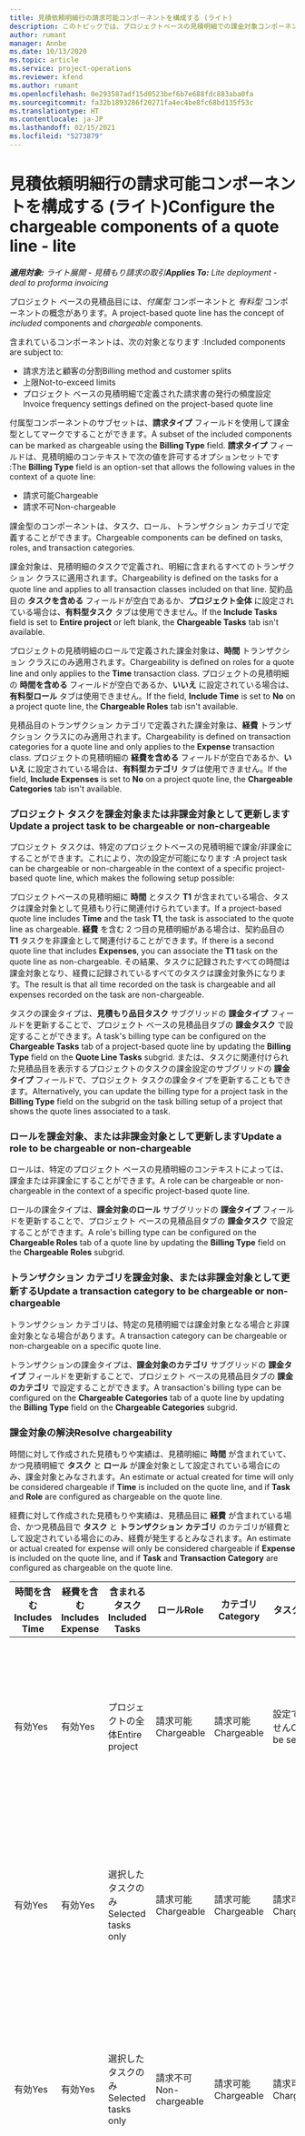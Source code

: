 ```yaml
---
title: 見積依頼明細行の請求可能コンポーネントを構成する (ライト)
description: このトピックでは、プロジェクトベースの見積明細での課金対象コンポーネントと非課金対象コンポーネントの設定に関する情報を提供します。
author: rumant
manager: Annbe
ms.date: 10/13/2020
ms.topic: article
ms.service: project-operations
ms.reviewer: kfend
ms.author: rumant
ms.openlocfilehash: 0e293587adf15d0523bef6b7e688fdc883aba0fa
ms.sourcegitcommit: fa32b1893286f20271fa4ec4be8fc68bd135f53c
ms.translationtype: HT
ms.contentlocale: ja-JP
ms.lasthandoff: 02/15/2021
ms.locfileid: "5273879"
---
```

# <a name="configure-the-chargeable-components-of-a-quote-line---lite"></a><span data-ttu-id="f9f9d-103">見積依頼明細行の請求可能コンポーネントを構成する (ライト)</span><span class="sxs-lookup"><span data-stu-id="f9f9d-103">Configure the chargeable components of a quote line - lite</span></span>

<span data-ttu-id="f9f9d-104">_**適用対象:** ライト展開 - 見積もり請求の取引_</span><span class="sxs-lookup"><span data-stu-id="f9f9d-104">_**Applies To:** Lite deployment - deal to proforma invoicing_</span></span>

<span data-ttu-id="f9f9d-105">プロジェクト ベースの見積品目には、*付属型* コンポーネントと *有料型* コンポーネントの概念があります。</span><span class="sxs-lookup"><span data-stu-id="f9f9d-105">A project-based quote line has the concept of *included* components and *chargeable* components.</span></span>

<span data-ttu-id="f9f9d-106">含まれているコンポーネントは、次の対象となります :</span><span class="sxs-lookup"><span data-stu-id="f9f9d-106">Included components are subject to:</span></span>

  - <span data-ttu-id="f9f9d-107">請求方法と顧客の分割</span><span class="sxs-lookup"><span data-stu-id="f9f9d-107">Billing method and customer splits</span></span>
  - <span data-ttu-id="f9f9d-108">上限</span><span class="sxs-lookup"><span data-stu-id="f9f9d-108">Not-to-exceed limits</span></span> 
  - <span data-ttu-id="f9f9d-109">プロジェクト ベースの見積明細で定義された請求書の発行の頻度設定</span><span class="sxs-lookup"><span data-stu-id="f9f9d-109">Invoice frequency settings defined on the project-based quote line</span></span>

<span data-ttu-id="f9f9d-110">付属型コンポーネントのサブセットは、**請求タイプ** フィールドを使用して課金型としてマークですることができます。</span><span class="sxs-lookup"><span data-stu-id="f9f9d-110">A subset of the included components can be marked as chargeable using the **Billing Type** field.</span></span> <span data-ttu-id="f9f9d-111">**請求タイプ** フィールドは、見積明細のコンテキストで次の値を許可するオプションセットです :</span><span class="sxs-lookup"><span data-stu-id="f9f9d-111">The **Billing Type** field is an option-set that allows the following values in the context of a quote line:</span></span>

  - <span data-ttu-id="f9f9d-112">請求可能</span><span class="sxs-lookup"><span data-stu-id="f9f9d-112">Chargeable</span></span>
  - <span data-ttu-id="f9f9d-113">請求不可</span><span class="sxs-lookup"><span data-stu-id="f9f9d-113">Non-chargeable</span></span>

<span data-ttu-id="f9f9d-114">課金型のコンポーネントは、タスク、ロール、トランザクション カテゴリで定義することができます。</span><span class="sxs-lookup"><span data-stu-id="f9f9d-114">Chargeable components can be defined on tasks, roles, and transaction categories.</span></span>

<span data-ttu-id="f9f9d-115">課金対象は、見積明細のタスクで定義され、明細に含まれるすべてのトランザクション クラスに適用されます。</span><span class="sxs-lookup"><span data-stu-id="f9f9d-115">Chargeability is defined on the tasks for a quote line and applies to all transaction classes included on that line.</span></span> <span data-ttu-id="f9f9d-116">契約品目の **タスクを含める** フィールドが空白であるか、**プロジェクト全体** に設定されている場合は、**有料型タスク** タブは使用できません。</span><span class="sxs-lookup"><span data-stu-id="f9f9d-116">If the **Include Tasks** field is set to **Entire project** or left blank, the **Chargeable Tasks** tab isn't available.</span></span>

<span data-ttu-id="f9f9d-117">プロジェクトの見積明細のロールで定義された課金対象は、**時間** トランザクション クラスにのみ適用されます。</span><span class="sxs-lookup"><span data-stu-id="f9f9d-117">Chargeability is defined on roles for a quote line and only applies to the **Time** transaction class.</span></span> <span data-ttu-id="f9f9d-118">プロジェクトの見積明細の **時間を含める** フィールドが空白であるか、**いいえ** に設定されている場合は、**有料型ロール** タブは使用できません。</span><span class="sxs-lookup"><span data-stu-id="f9f9d-118">If the field, **Include Time** is set to **No** on a project quote line, the **Chargeable Roles** tab isn't available.</span></span>

<span data-ttu-id="f9f9d-119">見積品目のトランザクション カテゴリで定義された課金対象は、**経費** トランザクション クラスにのみ適用されます。</span><span class="sxs-lookup"><span data-stu-id="f9f9d-119">Chargeability is defined on transaction categories for a  quote line and only applies to the **Expense** transaction class.</span></span> <span data-ttu-id="f9f9d-120">プロジェクトの見積明細の **経費を含める** フィールドが空白であるか、**いいえ** に設定されている場合は、**有料型カテゴリ** タブは使用できません。</span><span class="sxs-lookup"><span data-stu-id="f9f9d-120">If the field, **Include Expenses** is set to **No** on a project quote line, the **Chargeable Categories** tab isn't available.</span></span>

### <a name="update-a-project-task-to-be-chargeable-or-non-chargeable"></a><span data-ttu-id="f9f9d-121">プロジェクト タスクを課金対象または非課金対象として更新します</span><span class="sxs-lookup"><span data-stu-id="f9f9d-121">Update a project task to be chargeable or non-chargeable</span></span>

<span data-ttu-id="f9f9d-122">プロジェクト タスクは、特定のプロジェクトベースの見積明細で課金/非課金にすることができます。これにより、次の設定が可能になります :</span><span class="sxs-lookup"><span data-stu-id="f9f9d-122">A project task can be chargeable or non-chargeable in the context of a specific project-based quote line, which makes the following setup possible:</span></span>

<span data-ttu-id="f9f9d-123">プロジェクトベースの見積明細に **時間** とタスク **T1** が含まれている場合、タスクは課金対象として見積もり行に関連付けられています。</span><span class="sxs-lookup"><span data-stu-id="f9f9d-123">If a project-based quote line includes **Time** and the task **T1**, the task is associated to the quote line as chargeable.</span></span> <span data-ttu-id="f9f9d-124">**経費** を含む 2 つ目の見積明細がある場合は、契約品目の **T1** タスクを非課金として関連付けることができます。</span><span class="sxs-lookup"><span data-stu-id="f9f9d-124">If there is a second quote line that includes **Expenses**, you can associate the **T1** task on the quote line as non-chargeable.</span></span> <span data-ttu-id="f9f9d-125">その結果、タスクに記録されたすべての時間は課金対象となり、経費に記録されているすべてのタスクは課金対象外になります。</span><span class="sxs-lookup"><span data-stu-id="f9f9d-125">The result is that all time recorded on the task is chargeable and all expenses recorded on the task are non-chargeable.</span></span>

<span data-ttu-id="f9f9d-126">タスクの課金タイプは、**見積もり品目タスク** サブグリッドの **課金タイプ** フィールドを更新することで、プロジェクト ベースの見積品目タブの **課金タスク** で設定することができます。</span><span class="sxs-lookup"><span data-stu-id="f9f9d-126">A task's billing type can be configured on the **Chargeable Tasks** tab of a project-based quote line by updating the **Billing Type** field on the **Quote Line Tasks** subgrid.</span></span> <span data-ttu-id="f9f9d-127">または、タスクに関連付けられた見積品目を表示するプロジェクトのタスクの課金設定のサブグリッドの **課金タイプ** フィールドで、プロジェクト タスクの課金タイプを更新することもできます。</span><span class="sxs-lookup"><span data-stu-id="f9f9d-127">Alternatively, you can update the billing type for a project task in the **Billing Type** field on the subgrid on the task billing setup of a project that shows the quote lines associated to a task.</span></span>

### <a name="update-a-role-to-be-chargeable-or-non-chargeable"></a><span data-ttu-id="f9f9d-128">ロールを課金対象、または非課金対象として更新します</span><span class="sxs-lookup"><span data-stu-id="f9f9d-128">Update a role to be chargeable or non-chargeable</span></span>

<span data-ttu-id="f9f9d-129">ロールは、特定のプロジェクト ベースの見積明細のコンテキストによっては、課金または非課金にすることができます。</span><span class="sxs-lookup"><span data-stu-id="f9f9d-129">A role can be chargeable or non-chargeable in the context of a specific project-based quote line.</span></span>

<span data-ttu-id="f9f9d-130">ロールの課金タイプは、**課金対象のロール** サブグリッドの **課金タイプ** フィールドを更新することで、プロジェクト ベースの見積品目タブの **課金タスク** で設定することができます。</span><span class="sxs-lookup"><span data-stu-id="f9f9d-130">A role's billing type can be configured on the **Chargeable Roles** tab of a quote line by updating the **Billing Type** field on the **Chargeable Roles** subgrid.</span></span>

### <a name="update-a-transaction-category-to-be-chargeable-or-non-chargeable"></a><span data-ttu-id="f9f9d-131">トランザクション カテゴリを課金対象、または非課金対象として更新する</span><span class="sxs-lookup"><span data-stu-id="f9f9d-131">Update a transaction category to be chargeable or non-chargeable</span></span>

<span data-ttu-id="f9f9d-132">トランザクション カテゴリは、特定の見積明細では課金対象となる場合と非課金対象となる場合があります。</span><span class="sxs-lookup"><span data-stu-id="f9f9d-132">A transaction category can be chargeable or non-chargeable on a specific quote line.</span></span>

<span data-ttu-id="f9f9d-133">トランザクションの課金タイプは、**課金対象のカテゴリ** サブグリッドの **課金タイプ** フィールドを更新することで、プロジェクト ベースの見積品目タブの **課金のカテゴリ** で設定することができます。</span><span class="sxs-lookup"><span data-stu-id="f9f9d-133">A transaction's billing type can be configured on the **Chargeable Categories** tab of a quote line by updating the **Billing Type** field on the **Chargeable Categories** subgrid.</span></span>

### <a name="resolve-chargeability"></a><span data-ttu-id="f9f9d-134">課金対象の解決</span><span class="sxs-lookup"><span data-stu-id="f9f9d-134">Resolve chargeability</span></span>
<span data-ttu-id="f9f9d-135">時間に対して作成された見積もりや実績は、見積明細に **時間** が含まれていて、かつ見積明細で **タスク** と **ロール** が課金対象として設定されている場合にのみ、課金対象とみなされます。</span><span class="sxs-lookup"><span data-stu-id="f9f9d-135">An estimate or actual created for time will only be considered chargeable if **Time** is included on the quote line, and if **Task** and **Role** are configured as chargeable on the quote line.</span></span>

<span data-ttu-id="f9f9d-136">経費に対して作成された見積もりや実績は、見積品目に **経費** が含まれている場合、かつ見積品目で **タスク** と **トランザクション カテゴリ** のカテゴリが経費として設定されている場合にのみ、経費が発生するとみなされます。</span><span class="sxs-lookup"><span data-stu-id="f9f9d-136">An estimate or actual created for expense will only be considered chargeable if **Expense** is included on the quote line, and if **Task** and **Transaction Category** are configured as chargeable on the quote line.</span></span>

| <span data-ttu-id="f9f9d-137">時間を含む</span><span class="sxs-lookup"><span data-stu-id="f9f9d-137">Includes Time</span></span> | <span data-ttu-id="f9f9d-138">経費を含む</span><span class="sxs-lookup"><span data-stu-id="f9f9d-138">Includes Expense</span></span> | <span data-ttu-id="f9f9d-139">含まれるタスク</span><span class="sxs-lookup"><span data-stu-id="f9f9d-139">Included Tasks</span></span> | <span data-ttu-id="f9f9d-140">ロール</span><span class="sxs-lookup"><span data-stu-id="f9f9d-140">Role</span></span> | <span data-ttu-id="f9f9d-141">カテゴリ</span><span class="sxs-lookup"><span data-stu-id="f9f9d-141">Category</span></span> | <span data-ttu-id="f9f9d-142">タスク​</span><span class="sxs-lookup"><span data-stu-id="f9f9d-142">Task</span></span> | <span data-ttu-id="f9f9d-143">請求先</span><span class="sxs-lookup"><span data-stu-id="f9f9d-143">Billing</span></span> |
| --- | --- | --- | --- | --- | --- | --- |
| <span data-ttu-id="f9f9d-144">有効</span><span class="sxs-lookup"><span data-stu-id="f9f9d-144">Yes</span></span> | <span data-ttu-id="f9f9d-145">有効</span><span class="sxs-lookup"><span data-stu-id="f9f9d-145">Yes</span></span> | <span data-ttu-id="f9f9d-146">プロジェクトの全体</span><span class="sxs-lookup"><span data-stu-id="f9f9d-146">Entire project</span></span> | <span data-ttu-id="f9f9d-147">請求可能</span><span class="sxs-lookup"><span data-stu-id="f9f9d-147">Chargeable</span></span> | <span data-ttu-id="f9f9d-148">請求可能</span><span class="sxs-lookup"><span data-stu-id="f9f9d-148">Chargeable</span></span> | <span data-ttu-id="f9f9d-149">設定できません</span><span class="sxs-lookup"><span data-stu-id="f9f9d-149">Can't be set</span></span> | <span data-ttu-id="f9f9d-150">実績時間に基づく請求 : 課金</span><span class="sxs-lookup"><span data-stu-id="f9f9d-150">Billing on a time actual: Chargeable</span></span> </br><span data-ttu-id="f9f9d-151">経費の実績に基づく請求タイプ : 課金</span><span class="sxs-lookup"><span data-stu-id="f9f9d-151">Billing type on expense actual: Chargeable</span></span> |
| <span data-ttu-id="f9f9d-152">有効</span><span class="sxs-lookup"><span data-stu-id="f9f9d-152">Yes</span></span> | <span data-ttu-id="f9f9d-153">有効</span><span class="sxs-lookup"><span data-stu-id="f9f9d-153">Yes</span></span> | <span data-ttu-id="f9f9d-154">選択したタスクのみ</span><span class="sxs-lookup"><span data-stu-id="f9f9d-154">Selected tasks only</span></span> | <span data-ttu-id="f9f9d-155">請求可能</span><span class="sxs-lookup"><span data-stu-id="f9f9d-155">Chargeable</span></span> | <span data-ttu-id="f9f9d-156">請求可能</span><span class="sxs-lookup"><span data-stu-id="f9f9d-156">Chargeable</span></span> | <span data-ttu-id="f9f9d-157">請求可能</span><span class="sxs-lookup"><span data-stu-id="f9f9d-157">Chargeable</span></span> | <span data-ttu-id="f9f9d-158">実績時間に基づく請求 : 課金</span><span class="sxs-lookup"><span data-stu-id="f9f9d-158">Billing on a time actual: Chargeable</span></span></br><span data-ttu-id="f9f9d-159">経費の実績に基づく請求タイプ : 課金</span><span class="sxs-lookup"><span data-stu-id="f9f9d-159">Billing type on expense actual: Chargeable</span></span> |
| <span data-ttu-id="f9f9d-160">有効</span><span class="sxs-lookup"><span data-stu-id="f9f9d-160">Yes</span></span> | <span data-ttu-id="f9f9d-161">有効</span><span class="sxs-lookup"><span data-stu-id="f9f9d-161">Yes</span></span> | <span data-ttu-id="f9f9d-162">選択したタスクのみ</span><span class="sxs-lookup"><span data-stu-id="f9f9d-162">Selected tasks only</span></span> | <span data-ttu-id="f9f9d-163">請求不可</span><span class="sxs-lookup"><span data-stu-id="f9f9d-163">Non-chargeable</span></span> | <span data-ttu-id="f9f9d-164">請求可能</span><span class="sxs-lookup"><span data-stu-id="f9f9d-164">Chargeable</span></span> | <span data-ttu-id="f9f9d-165">請求可能</span><span class="sxs-lookup"><span data-stu-id="f9f9d-165">Chargeable</span></span> | <span data-ttu-id="f9f9d-166">実績時間に基づく請求 : 非課金</span><span class="sxs-lookup"><span data-stu-id="f9f9d-166">Billing on a time actual: Non-Chargeable</span></span></br><span data-ttu-id="f9f9d-167">経費の実績に基づく請求タイプ : 課金</span><span class="sxs-lookup"><span data-stu-id="f9f9d-167">Billing type on expense actual: Chargeable</span></span> |
| <span data-ttu-id="f9f9d-168">有効</span><span class="sxs-lookup"><span data-stu-id="f9f9d-168">Yes</span></span> | <span data-ttu-id="f9f9d-169">有効</span><span class="sxs-lookup"><span data-stu-id="f9f9d-169">Yes</span></span> | <span data-ttu-id="f9f9d-170">選択したタスクのみ</span><span class="sxs-lookup"><span data-stu-id="f9f9d-170">Selected tasks only</span></span> | <span data-ttu-id="f9f9d-171">請求可能</span><span class="sxs-lookup"><span data-stu-id="f9f9d-171">Chargeable</span></span> | <span data-ttu-id="f9f9d-172">請求可能</span><span class="sxs-lookup"><span data-stu-id="f9f9d-172">Chargeable</span></span> | <span data-ttu-id="f9f9d-173">請求不可</span><span class="sxs-lookup"><span data-stu-id="f9f9d-173">Non-Chargeable</span></span> | <span data-ttu-id="f9f9d-174">実績時間に基づく請求 : 非課金</span><span class="sxs-lookup"><span data-stu-id="f9f9d-174">Billing on a time actual: Non-Chargeable</span></span></br> <span data-ttu-id="f9f9d-175">経費の実績に基づく請求タイプ : 非課金</span><span class="sxs-lookup"><span data-stu-id="f9f9d-175">Billing type on expense actual: Non-Chargeable</span></span> |
| <span data-ttu-id="f9f9d-176">有効</span><span class="sxs-lookup"><span data-stu-id="f9f9d-176">Yes</span></span> | <span data-ttu-id="f9f9d-177">有効</span><span class="sxs-lookup"><span data-stu-id="f9f9d-177">Yes</span></span> | <span data-ttu-id="f9f9d-178">選択したタスクのみ</span><span class="sxs-lookup"><span data-stu-id="f9f9d-178">Selected tasks only</span></span> | <span data-ttu-id="f9f9d-179">請求不可</span><span class="sxs-lookup"><span data-stu-id="f9f9d-179">Non-Chargeable</span></span> | <span data-ttu-id="f9f9d-180">請求可能</span><span class="sxs-lookup"><span data-stu-id="f9f9d-180">Chargeable</span></span> | <span data-ttu-id="f9f9d-181">請求不可</span><span class="sxs-lookup"><span data-stu-id="f9f9d-181">Non- Chargeable</span></span> | <span data-ttu-id="f9f9d-182">実績時間に基づく請求 : 非課金</span><span class="sxs-lookup"><span data-stu-id="f9f9d-182">Billing on a time actual: Non-Chargeable</span></span></br> <span data-ttu-id="f9f9d-183">経費の実績に基づく請求タイプ : 非課金</span><span class="sxs-lookup"><span data-stu-id="f9f9d-183">Billing type on expense actual: Non-Chargeable</span></span> |
| <span data-ttu-id="f9f9d-184">有効</span><span class="sxs-lookup"><span data-stu-id="f9f9d-184">Yes</span></span> | <span data-ttu-id="f9f9d-185">有効</span><span class="sxs-lookup"><span data-stu-id="f9f9d-185">Yes</span></span> | <span data-ttu-id="f9f9d-186">選択したタスクのみ</span><span class="sxs-lookup"><span data-stu-id="f9f9d-186">Selected tasks only</span></span> | <span data-ttu-id="f9f9d-187">請求不可</span><span class="sxs-lookup"><span data-stu-id="f9f9d-187">Non-Chargeable</span></span> | <span data-ttu-id="f9f9d-188">請求不可</span><span class="sxs-lookup"><span data-stu-id="f9f9d-188">Non-Chargeable</span></span> | <span data-ttu-id="f9f9d-189">請求可能</span><span class="sxs-lookup"><span data-stu-id="f9f9d-189">Chargeable</span></span> | <span data-ttu-id="f9f9d-190">実績時間に基づく請求 : 非課金</span><span class="sxs-lookup"><span data-stu-id="f9f9d-190">Billing on a time actual: Non-Chargeable</span></span></br> <span data-ttu-id="f9f9d-191">経費の実績に基づく請求タイプ : 非課金</span><span class="sxs-lookup"><span data-stu-id="f9f9d-191">Billing type on expense actual: Non-Chargeable</span></span> |
| <span data-ttu-id="f9f9d-192">無効</span><span class="sxs-lookup"><span data-stu-id="f9f9d-192">No</span></span> | <span data-ttu-id="f9f9d-193">有効</span><span class="sxs-lookup"><span data-stu-id="f9f9d-193">Yes</span></span> | <span data-ttu-id="f9f9d-194">プロジェクトの全体</span><span class="sxs-lookup"><span data-stu-id="f9f9d-194">Entire project</span></span> | <span data-ttu-id="f9f9d-195">設定できません</span><span class="sxs-lookup"><span data-stu-id="f9f9d-195">Can't be set</span></span> | <span data-ttu-id="f9f9d-196">請求可能</span><span class="sxs-lookup"><span data-stu-id="f9f9d-196">Chargeable</span></span> | <span data-ttu-id="f9f9d-197">設定できません</span><span class="sxs-lookup"><span data-stu-id="f9f9d-197">Can't be set</span></span> | <span data-ttu-id="f9f9d-198">実績時間に基づく請求 : 非対応</span><span class="sxs-lookup"><span data-stu-id="f9f9d-198">Billing on a time actual: Not available</span></span> </br><span data-ttu-id="f9f9d-199">経費の実績に基づく請求タイプ : 課金</span><span class="sxs-lookup"><span data-stu-id="f9f9d-199">Billing type on expense actual: Chargeable</span></span> |
| <span data-ttu-id="f9f9d-200">無効</span><span class="sxs-lookup"><span data-stu-id="f9f9d-200">No</span></span> | <span data-ttu-id="f9f9d-201">有効</span><span class="sxs-lookup"><span data-stu-id="f9f9d-201">Yes</span></span> | <span data-ttu-id="f9f9d-202">プロジェクトの全体</span><span class="sxs-lookup"><span data-stu-id="f9f9d-202">Entire project</span></span> | <span data-ttu-id="f9f9d-203">設定できません</span><span class="sxs-lookup"><span data-stu-id="f9f9d-203">Can't be set</span></span> | <span data-ttu-id="f9f9d-204">請求不可</span><span class="sxs-lookup"><span data-stu-id="f9f9d-204">Non-chargeable</span></span> | <span data-ttu-id="f9f9d-205">設定できません</span><span class="sxs-lookup"><span data-stu-id="f9f9d-205">Can't be set</span></span> | <span data-ttu-id="f9f9d-206">実績時間に基づく請求 : 非対応</span><span class="sxs-lookup"><span data-stu-id="f9f9d-206">Billing on a time actual: Not available</span></span> </br><span data-ttu-id="f9f9d-207">経費の実績に基づく請求タイプ : 非課金</span><span class="sxs-lookup"><span data-stu-id="f9f9d-207">Billing type on expense actual: Non-chargeable</span></span> |
| <span data-ttu-id="f9f9d-208">有効</span><span class="sxs-lookup"><span data-stu-id="f9f9d-208">Yes</span></span> | <span data-ttu-id="f9f9d-209">無効</span><span class="sxs-lookup"><span data-stu-id="f9f9d-209">No</span></span> | <span data-ttu-id="f9f9d-210">プロジェクトの全体</span><span class="sxs-lookup"><span data-stu-id="f9f9d-210">Entire project</span></span> | <span data-ttu-id="f9f9d-211">請求可能</span><span class="sxs-lookup"><span data-stu-id="f9f9d-211">Chargeable</span></span> | <span data-ttu-id="f9f9d-212">設定できません</span><span class="sxs-lookup"><span data-stu-id="f9f9d-212">Can't be set</span></span> | <span data-ttu-id="f9f9d-213">設定できません</span><span class="sxs-lookup"><span data-stu-id="f9f9d-213">Can't be set</span></span> | <span data-ttu-id="f9f9d-214">実績時間に基づく請求 : 課金</span><span class="sxs-lookup"><span data-stu-id="f9f9d-214">Billing on a time actual: Chargeable</span></span></br><span data-ttu-id="f9f9d-215">経費の実績に基づく請求タイプ : 非対応</span><span class="sxs-lookup"><span data-stu-id="f9f9d-215">Billing type on expense actual: Not available</span></span> |
| <span data-ttu-id="f9f9d-216">有効</span><span class="sxs-lookup"><span data-stu-id="f9f9d-216">Yes</span></span> | <span data-ttu-id="f9f9d-217">無効</span><span class="sxs-lookup"><span data-stu-id="f9f9d-217">No</span></span> | <span data-ttu-id="f9f9d-218">プロジェクトの全体</span><span class="sxs-lookup"><span data-stu-id="f9f9d-218">Entire project</span></span> | <span data-ttu-id="f9f9d-219">請求不可</span><span class="sxs-lookup"><span data-stu-id="f9f9d-219">Non-chargeable</span></span> | <span data-ttu-id="f9f9d-220">設定できません</span><span class="sxs-lookup"><span data-stu-id="f9f9d-220">Can't be set</span></span> | <span data-ttu-id="f9f9d-221">設定できません</span><span class="sxs-lookup"><span data-stu-id="f9f9d-221">Can't be set</span></span> | <span data-ttu-id="f9f9d-222">実績時間に基づく請求 : 非課金</span><span class="sxs-lookup"><span data-stu-id="f9f9d-222">Billing on a time actual: Non-chargeable</span></span> </br><span data-ttu-id="f9f9d-223">経費の実績に基づく請求タイプ : 非対応</span><span class="sxs-lookup"><span data-stu-id="f9f9d-223">Billing type on expense actual: Not available</span></span> |


[!INCLUDE[footer-include](../../includes/footer-banner.md)]